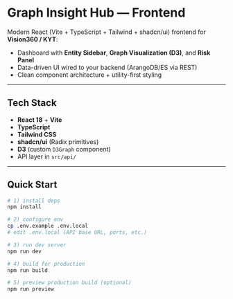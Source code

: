 # Graph Insight Hub — Frontend

Modern React (Vite + TypeScript + Tailwind + shadcn/ui) frontend for **Vision360 / KYT**:

- Dashboard with **Entity Sidebar**, **Graph Visualization (D3)**, and **Risk Panel**
- Data-driven UI wired to your backend (ArangoDB/ES via REST)
- Clean component architecture + utility-first styling

---

## Tech Stack

- **React 18** + **Vite**
- **TypeScript**
- **Tailwind CSS**
- **shadcn/ui** (Radix primitives)
- **D3** (custom `D3Graph` component)
- API layer in `src/api/`

---

## Quick Start

```bash
# 1) install deps
npm install

# 2) configure env
cp .env.example .env.local
# edit .env.local (API base URL, ports, etc.)

# 3) run dev server
npm run dev

# 4) build for production
npm run build

# 5) preview production build (optional)
npm run preview
```

